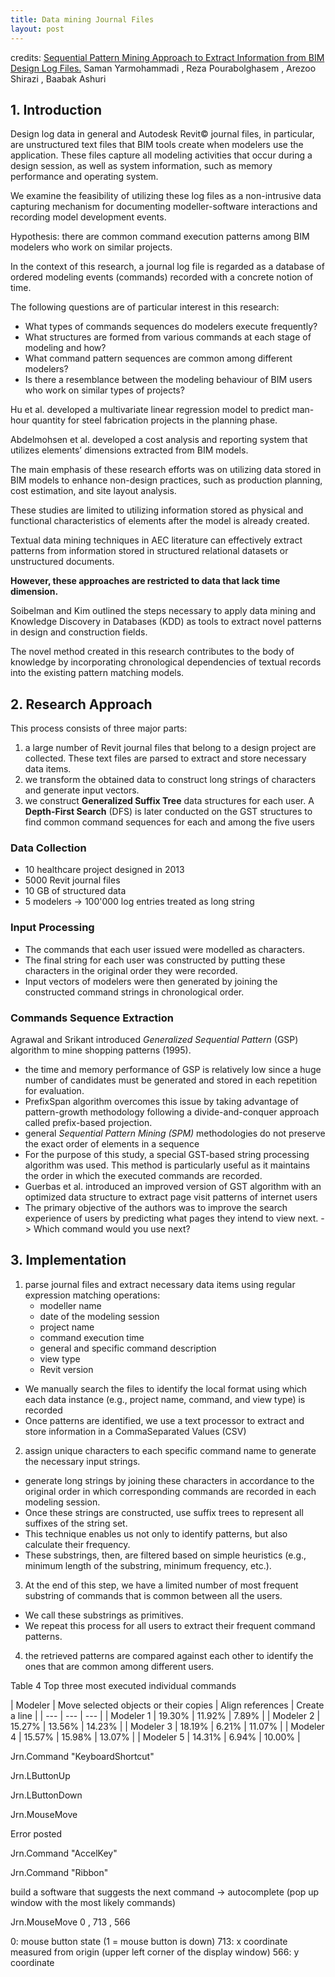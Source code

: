 ```yaml
---
title: Data mining Journal Files
layout: post
---
```


credits: [Sequential Pattern Mining Approach to Extract Information from BIM Design Log Files.](http://www.iaarc.org/publications/fulltext/ISARC2016-Paper033.pdf) Saman Yarmohammadi , Reza Pourabolghasem , Arezoo Shirazi , Baabak Ashuri

## 1. Introduction

Design log data in general and Autodesk Revit© journal files, in particular, are unstructured text files that BIM tools create when modelers use the application.
These files capture all modeling activities that occur during a design session, as well as system information, such as memory performance and operating system. 

We examine the feasibility of utilizing these log files as a non-intrusive data capturing mechanism for documenting modeller-software interactions and recording model development events.

Hypothesis: there are common command execution patterns among BIM modelers who work on similar projects.

In the context of this research, a journal log file is regarded as a database of ordered modeling events (commands) recorded with a concrete notion of time. 

The following questions are of particular interest in this research: 

- What types of commands sequences do modelers execute frequently?
- What structures are formed from various commands at each stage of modeling and how? 
- What command pattern sequences are common among different modelers? 
- Is there a resemblance between the modeling behaviour of BIM users who work on similar types of projects? 

Hu et al. developed a multivariate linear regression model to predict man-hour quantity for steel fabrication projects in the planning phase.

Abdelmohsen et al. developed a cost analysis and reporting system that utilizes elements’ dimensions extracted from BIM models.

The main emphasis of these research efforts was on utilizing data stored in BIM models to enhance non-design practices, such as production planning, cost estimation, and site layout analysis.

These studies are limited to utilizing information stored as physical and functional characteristics of elements after the model is already created. 

Textual data mining techniques in AEC literature can effectively extract patterns from information stored in structured relational datasets or unstructured documents.

**However, these approaches are restricted to data that lack time dimension.**

Soibelman and Kim outlined the steps necessary to apply data mining and Knowledge Discovery in Databases (KDD) as tools to extract novel patterns in design and construction fields.

The novel method created in this research contributes to the body of knowledge by incorporating chronological dependencies of textual records into the existing pattern matching models.

## 2. Research Approach 

This process consists of three major parts:
1. a large number of Revit journal files that belong to a design project are collected. These text files are parsed to extract and store necessary data items. 
2. we transform the obtained data to construct long strings of characters and generate input vectors. 
3. we construct **Generalized Suffix Tree** data structures for each user. A **Depth-First Search** (DFS) is later conducted on the GST structures to find common command sequences for each and among the five users

### Data Collection

- 10 healthcare project designed in 2013
- 5000 Revit journal files
- 10 GB of structured data
- 5 modelers -> 100'000 log entries treated as long string

### Input Processing

- The commands that each user issued were modelled as characters. 
- The final string for each user was constructed by putting these characters in the original order they were recorded.
- Input vectors of modelers were then generated by joining the constructed command strings in chronological order. 

### Commands Sequence Extraction

Agrawal and Srikant introduced *Generalized Sequential Pattern* (GSP) algorithm to mine shopping patterns (1995).

- the time and memory performance of GSP is relatively low since a huge number of candidates must be generated and stored in each repetition for evaluation. 
- PrefixSpan algorithm overcomes this issue by taking advantage of pattern-growth methodology following a divide-and-conquer approach called prefix-based projection.
- general *Sequential Pattern Mining (SPM)* methodologies do not preserve the exact order of elements in a sequence 
- For the purpose of this study, a special GST-based string processing algorithm was used. This method is particularly useful as it maintains the order in which the executed commands are recorded.
- Guerbas et al. introduced an improved version of GST algorithm with an optimized data structure to extract page visit patterns of internet users
- The primary objective of the authors was to improve the search experience of users by predicting what pages they intend to view next. -> Which command would you use next?

 ## 3. Implementation
 
1. parse journal files and extract necessary data items using regular expression matching operations:
    - modeller name
    - date of the modeling session 
    - project name
    - command execution time
    - general and specific command description 
    - view type
    - Revit version
    
- We manually search the files to identify the local format using which each data instance (e.g., project name, command, and view type) is recorded
- Once patterns are identified, we use a text processor to extract and store information in a CommaSeparated Values (CSV)

2. assign unique characters to each specific command name to generate the necessary input strings. 
- generate long strings by joining these characters in accordance to the original order in which corresponding commands are recorded in each modeling session. 
- Once these strings are constructed, use suffix trees to represent all suffixes of the string set. 
- This technique enables us not only to identify patterns, but also calculate their frequency.
- These substrings, then, are filtered based on simple heuristics (e.g., minimum length of the substring, minimum frequency, etc.).

3. At the end of this step, we have a limited number of most frequent substring of commands that is common between all the users. 
- We call these substrings as primitives. 
- We repeat this process for all users to extract their frequent command patterns.

4. the retrieved patterns are compared against each other to identify the ones that are common among different users.
 
 
Table 4 Top three most executed individual commands

| Modeler | Move selected objects or their copies | Align references | Create a line |
| --- | --- | --- |
| Modeler 1 | 19.30% | 11.92% | 7.89% |
| Modeler 2 | 15.27% | 13.56% | 14.23% |
| Modeler 3 | 18.19% | 6.21% | 11.07% |
| Modeler 4 | 15.57% | 15.98% | 13.07% |
| Modeler 5 | 14.31% | 6.94% | 10.00% |

Jrn.Command "KeyboardShortcut"
 
Jrn.LButtonUp
 
Jrn.LButtonDown
 
Jrn.MouseMove 
 
Error posted
 
Jrn.Command "AccelKey"
  
Jrn.Command "Ribbon" 
 
build a software that suggests the next command -> autocomplete (pop up window with the most likely commands)
 
Jrn.MouseMove 0 , 713 , 566

0: mouse button state (1 = mouse button is down)
713: x coordinate measured from origin (upper left corner of the display window)
566: y coordinate 